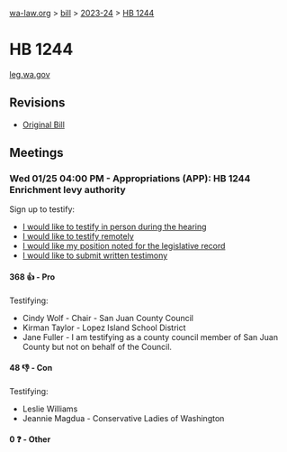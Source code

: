 [wa-law.org](/) > [bill](/bill/) > [2023-24](/bill/2023-24/) > [HB 1244](/bill/2023-24/hb/1244/)

# HB 1244
[leg.wa.gov](https://app.leg.wa.gov/billsummary?BillNumber=1244&Year=2023&Initiative=false)

## Revisions
* [Original Bill](1/)

## Meetings
### Wed 01/25 04:00 PM - Appropriations (APP): HB 1244 Enrichment levy authority
Sign up to testify:
* [I would like to testify in person during the hearing](https://app.leg.wa.gov/csi/Testifier/Add?chamber=House&mId=30446&aId=149509&caId=20613&tId=1)
* [I would like to testify remotely](https://app.leg.wa.gov/csi/Testifier/Add?chamber=House&mId=30446&aId=149509&caId=20613&tId=2)
* [I would like my position noted for the legislative record](https://app.leg.wa.gov/csi/Testifier/Add?chamber=House&mId=30446&aId=149509&caId=20613&tId=3)
* [I would like to submit written testimony](https://app.leg.wa.gov/csi/Testifier/Add?chamber=House&mId=30446&aId=149509&caId=20613&tId=4)

#### 368 👍 - Pro
Testifying:
* Cindy Wolf - Chair - San Juan County Council
* Kirman Taylor - Lopez Island School District
* Jane Fuller - I am testifying as a county council member of San Juan County but not on behalf of the Council.

#### 48 👎 - Con
Testifying:
* Leslie Williams
* Jeannie  Magdua  - Conservative Ladies of Washington

#### 0 ❓ - Other
